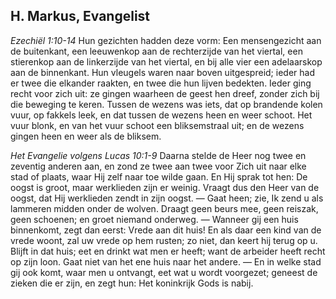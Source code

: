 ## H. Markus, Evangelist

*Ezechiël 1:10-14*
Hun gezichten hadden deze vorm: Een mensengezicht aan de buitenkant, een leeuwenkop aan de rechterzijde van het viertal, een stierenkop aan de linkerzijde van het viertal, en bij alle vier een adelaarskop aan de binnenkant. Hun vleugels waren naar boven uitgespreid; ieder had er twee die elkander raakten, en twee die hun lijven bedekten. Ieder ging recht voor zich uit: ze gingen waarheen de geest hen dreef, zonder zich bij die beweging te keren. Tussen de wezens was iets, dat op brandende kolen vuur, op fakkels leek, en dat tussen de wezens heen en weer schoot. Het vuur blonk, en van het vuur schoot een bliksemstraal uit; en de wezens gingen heen en weer als de bliksem. 

*Het Evangelie volgens Lucas 10:1-9*
Daarna stelde de Heer nog twee en zeventig anderen aan, en zond ze twee aan twee voor Zich uit naar elke stad of plaats, waar Hij zelf naar toe wilde gaan. En Hij sprak tot hen: De oogst is groot, maar werklieden zijn er weinig. Vraagt dus den Heer van de oogst, dat Hij werklieden zendt in zijn oogst. — Gaat heen; zie, Ik zend u als lammeren midden onder de wolven. Draagt geen beurs mee, geen reiszak, geen schoenen; en groet niemand onderweg. — Wanneer gij een huis binnenkomt, zegt dan eerst: Vrede aan dit huis! En als daar een kind van de vrede woont, zal uw vrede op hem rusten; zo niet, dan keert hij terug op u. Blijft in dat huis; eet en drinkt wat men er heeft; want de arbeider heeft recht op zijn loon. Gaat niet van het ene huis naar het andere. — En in welke stad gij ook komt, waar men u ontvangt, eet wat u wordt voorgezet; geneest de zieken die er zijn, en zegt hun: Het koninkrijk Gods is nabij. 


